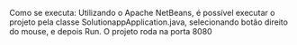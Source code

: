 Como se executa: 
Utilizando o Apache NetBeans, é possível executar o projeto pela classe SolutionappApplication.java, selecionando botão direito do mouse, e depois Run. O projeto roda na porta 8080
